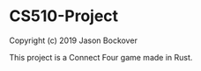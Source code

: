 # CS510-Project
Copyright (c) 2019 Jason Bockover

This project is a Connect Four game made in Rust.
